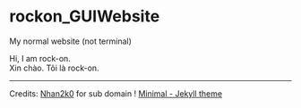 # rockon_GUIWebsite
My normal website (not terminal)

Hi, I am rock-on.\
Xin chào. Tôi là rock-on.  

---
Credits:
[Nhan2k0](https://github.com/nhan2k0) for sub domain !
[Minimal - Jekyll theme](https://github.com/pages-themes/minimal)

